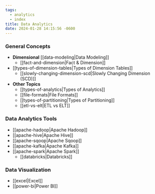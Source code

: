 ```yaml
---
tags:
  - analytics
  - index
title: Data Analytics
date: 2024-01-28 14:15:56 -0600
---
```


### General Concepts

* **Dimensional** [[data-modeling|Data Modeling]]
	* [[fact-and-dimension|Fact & Dimension]]
* [[types-of-dimension-tables|Types of Dimension Tables]]
	* [[slowly-changing-dimension-scd|Slowly Changing Dimension (SCD)]]
* **Other Topics**
	* [[types-of-analytics|Types of Analytics]]
	* [[file-formats|File Formats]]
	* [[types-of-partitioning|Types of Partitioning]]
	* [[etl-vs-elt|ETL vs ELT]]

### Data Analytics Tools

* [[apache-hadoop|Apache Hadoop]]
* [[apache-hive|Apache Hive]]
* [[apache-sqoop|Apache Sqoop]]
* [[apache-kafka|Apache Kafka]]
* [[apache-spark|Apache Spark]]
	* [[databricks|Databricks]]

### Data Visualization

* [[excel|Excel]]
* [[power-bi|Power BI]]
